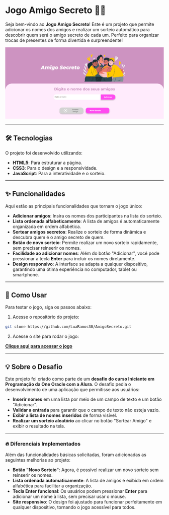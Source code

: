 # Jogo Amigo Secreto 🤫📱

Seja bem-vindo ao **Jogo Amigo Secreto**! Este é um projeto que permite adicionar os nomes dos amigos e realizar um sorteio automático para descobrir quem será o amigo secreto de cada um. Perfeito para organizar trocas de presentes de forma divertida e surpreendente!

![Tela do jogo](assets/teladojogo.png)

---

## 🛠 Tecnologias

O projeto foi desenvolvido utilizando:

- **HTML5**: Para estruturar a página.
- **CSS3**: Para o design e a responsividade.
- **JavaScript**: Para a interatividade e o sorteio.

---

## ✨ Funcionalidades

Aqui estão as principais funcionalidades que tornam o jogo único:

- **Adicionar amigos**: Insira os nomes dos participantes na lista do sorteio.
- **Lista ordenada alfabeticamente**: A lista de amigos é automaticamente organizada em ordem alfabética.
- **Sortear amigos secretos**: Realize o sorteio de forma dinâmica e descubra quem é o amigo secreto de quem.
- **Botão de novo sorteio**: Permite realizar um novo sorteio rapidamente, sem precisar reinserir os nomes.
- **Facilidade ao adicionar nomes**: Além do botão "Adicionar", você pode pressionar a tecla **Enter** para incluir os nomes diretamente.
- **Design responsivo**: A interface se adapta a qualquer dispositivo, garantindo uma ótima experiência no computador, tablet ou smartphone.

---

## 🧠 Como Usar

Para testar o jogo, siga os passos abaixo:

1. Acesse o repositório do projeto:

```bash
git clone https://github.com/LuaRamos30/AmigoSecreto.git
 ```

2. Acesse o site para rodar o jogo:

[**Clique aqui para acessar o jogo**](https://amigo-secreto-mu-ruby.vercel.app/)

---

## 💡 Sobre o Desafio

Este projeto foi criado como parte de um **desafio do curso Iniciante em Programação da One Oracle com a Alura**. O desafio pedia o desenvolvimento de uma aplicação que permitisse aos usuários:

- **Inserir nomes** em uma lista por meio de um campo de texto e um botão "Adicionar".
- **Validar a entrada** para garantir que o campo de texto não esteja vazio.
- **Exibir a lista de nomes inseridos** de forma visível.
- **Realizar um sorteio aleatório** ao clicar no botão "Sortear Amigo" e exibir o resultado na tela.

---

### 🔥 Diferenciais Implementados

Além das funcionalidades básicas solicitadas, foram adicionadas as seguintes melhorias ao projeto:

- **Botão "Novo Sorteio"**: Agora, é possível realizar um novo sorteio sem reinserir os nomes.
- **Lista ordenada automaticamente**: A lista de amigos é exibida em ordem alfabética para facilitar a organização.
- **Tecla Enter funcional**: Os usuários podem pressionar **Enter** para adicionar um nome à lista, sem precisar usar o mouse.
- **Site responsivo**: O design foi ajustado para funcionar perfeitamente em qualquer dispositivo, tornando o jogo acessível para todos.

